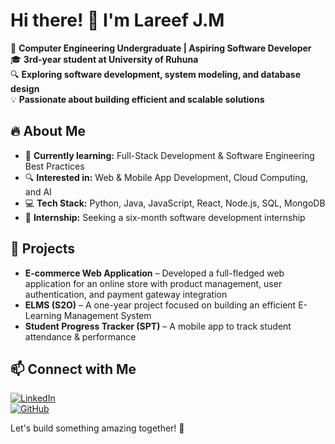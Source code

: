 # Hi there! 👋 I'm Lareef J.M

🚀 **Computer Engineering Undergraduate | Aspiring Software Developer**  
🎓 **3rd-year student at University of Ruhuna**  
🔍 **Exploring software development, system modeling, and database design**  
💡 **Passionate about building efficient and scalable solutions**  

## 🔥 About Me
- 🎯 **Currently learning:** Full-Stack Development & Software Engineering Best Practices
- 🔍 **Interested in:** Web & Mobile App Development, Cloud Computing, and AI
- 💻 **Tech Stack:** Python, Java, JavaScript, React, Node.js, SQL, MongoDB
- 🎯 **Internship:** Seeking a six-month software development internship

## 🚀 Projects
- **E-commerce Web Application** – Developed a full-fledged web application for an online store with product management, user authentication, and payment gateway integration
- **ELMS (S2O)** – A one-year project focused on building an efficient E-Learning Management System
- **Student Progress Tracker (SPT)** – A mobile app to track student attendance & performance

## 📫 Connect with Me
[![LinkedIn](https://img.shields.io/badge/LinkedIn-0077B5?style=for-the-badge&logo=linkedin&logoColor=white)](https://www.linkedin.com/in/lareefjm)  
[![GitHub](https://img.shields.io/badge/GitHub-181717?style=for-the-badge&logo=github&logoColor=white)](https://github.com/LareefJM)  

Let's build something amazing together! 🚀

